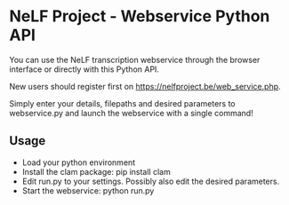 # NeLF Project - Webservice Python API

You can use the NeLF transcription webservice through the browser interface or directly with this Python API.

New users should register first on https://nelfproject.be/web_service.php. 

Simply enter your details, filepaths and desired parameters to webservice.py and launch the webservice with a single command!

## Usage
- Load your python environment 
- Install the clam package: pip install clam
- Edit run.py to your settings. Possibly also edit the desired parameters.
- Start the webservice: python run.py
